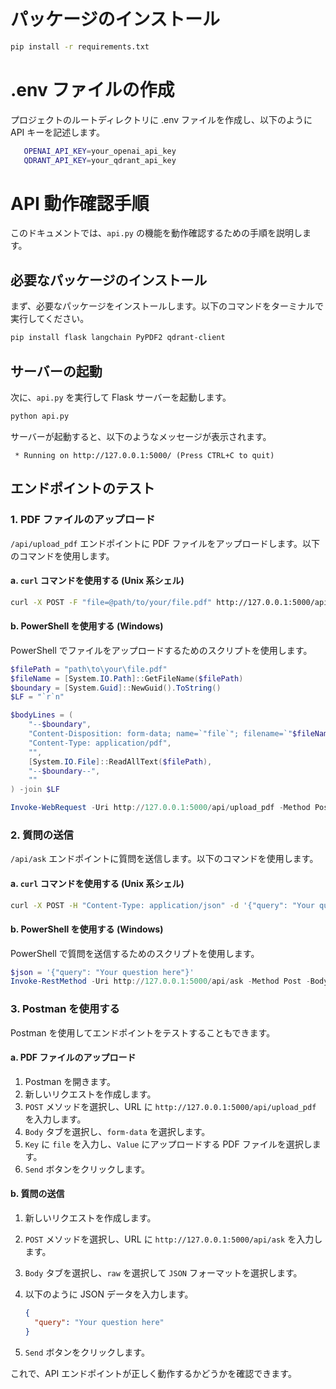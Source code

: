 # パッケージのインストール

```sh
pip install -r requirements.txt
```

# .env ファイルの作成

プロジェクトのルートディレクトリに .env ファイルを作成し、以下のように API キーを記述します。

```sh
   OPENAI_API_KEY=your_openai_api_key
   QDRANT_API_KEY=your_qdrant_api_key
```

# API 動作確認手順

このドキュメントでは、`api.py` の機能を動作確認するための手順を説明します。

## 必要なパッケージのインストール

まず、必要なパッケージをインストールします。以下のコマンドをターミナルで実行してください。

```sh
pip install flask langchain PyPDF2 qdrant-client
```

## サーバーの起動

次に、`api.py` を実行して Flask サーバーを起動します。

```sh
python api.py
```

サーバーが起動すると、以下のようなメッセージが表示されます。

```
 * Running on http://127.0.0.1:5000/ (Press CTRL+C to quit)
```

## エンドポイントのテスト

### 1. PDF ファイルのアップロード

`/api/upload_pdf` エンドポイントに PDF ファイルをアップロードします。以下のコマンドを使用します。

#### a. `curl` コマンドを使用する (Unix 系シェル)

```sh
curl -X POST -F "file=@path/to/your/file.pdf" http://127.0.0.1:5000/api/upload_pdf
```

#### b. PowerShell を使用する (Windows)

PowerShell でファイルをアップロードするためのスクリプトを使用します。

```powershell
$filePath = "path\to\your\file.pdf"
$fileName = [System.IO.Path]::GetFileName($filePath)
$boundary = [System.Guid]::NewGuid().ToString()
$LF = "`r`n"

$bodyLines = (
    "--$boundary",
    "Content-Disposition: form-data; name=`"file`"; filename=`"$fileName`"",
    "Content-Type: application/pdf",
    "",
    [System.IO.File]::ReadAllText($filePath),
    "--$boundary--",
    ""
) -join $LF

Invoke-WebRequest -Uri http://127.0.0.1:5000/api/upload_pdf -Method Post -ContentType "multipart/form-data; boundary=$boundary" -Body $bodyLines
```

### 2. 質問の送信

`/api/ask` エンドポイントに質問を送信します。以下のコマンドを使用します。

#### a. `curl` コマンドを使用する (Unix 系シェル)

```sh
curl -X POST -H "Content-Type: application/json" -d '{"query": "Your question here"}' http://127.0.0.1:5000/api/ask
```

#### b. PowerShell を使用する (Windows)

PowerShell で質問を送信するためのスクリプトを使用します。

```powershell
$json = '{"query": "Your question here"}'
Invoke-RestMethod -Uri http://127.0.0.1:5000/api/ask -Method Post -Body $json -ContentType "application/json"
```

### 3. Postman を使用する

Postman を使用してエンドポイントをテストすることもできます。

#### a. PDF ファイルのアップロード

1. Postman を開きます。
2. 新しいリクエストを作成します。
3. `POST` メソッドを選択し、URL に `http://127.0.0.1:5000/api/upload_pdf` を入力します。
4. `Body` タブを選択し、`form-data` を選択します。
5. `Key` に `file` を入力し、`Value` にアップロードする PDF ファイルを選択します。
6. `Send` ボタンをクリックします。

#### b. 質問の送信

1. 新しいリクエストを作成します。
2. `POST` メソッドを選択し、URL に `http://127.0.0.1:5000/api/ask` を入力します。
3. `Body` タブを選択し、`raw` を選択して `JSON` フォーマットを選択します。
4. 以下のように JSON データを入力します。

   ```json
   {
     "query": "Your question here"
   }
   ```

5. `Send` ボタンをクリックします。

これで、API エンドポイントが正しく動作するかどうかを確認できます。
